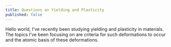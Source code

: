 ```yaml
---
title: Questions on Yielding and Plasticity
published: false
---
```


Hello world, I've recently been studying yielding and plasticity in materials. The topics I've been focusing on are criteria for such deformations to occur and the atomic basis of these deformations.
